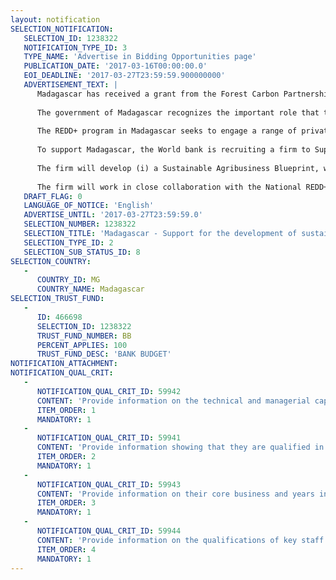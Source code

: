 ```yaml
---
layout: notification
SELECTION_NOTIFICATION: 
   SELECTION_ID: 1238322
   NOTIFICATION_TYPE_ID: 3
   TYPE_NAME: 'Advertise in Bidding Opportunities page'
   PUBLICATION_DATE: '2017-03-16T00:00:00.0'
   EOI_DEADLINE: '2017-03-27T23:59:59.900000000'
   ADVERTISEMENT_TEXT: |
      Madagascar has received a grant from the Forest Carbon Partnership Facility (FCPF) to implement a Reducing emissions from deforestation and forest degradation (REDD+) Readiness plan. The grant allows Madagascar to support several key outcomes: the development of a national REDD+ strategy and associated social and environmental assessment of the strategy, a national forest reference emissions level, a robust and transparent forest monitoring system, a grievance mechanism as well as a system for providing information for how safeguards are being addressed and respected, and a strategy for engagement of the private sector in its REDD+ Program. 
      
      The government of Madagascar recognizes the important role that the private sector can play in encouraging smarter land use and reducing pressure on forests  and can have a pivotal role in scaling-up sustainable practices in emerging markets. The REDD+ program seeks to maximize private sector engagement and financial leverage. Its objective is to partner with private firms to support sustainable commodities growth and redirect market forces towards more sustainable land management practices.
      
      The REDD+ program in Madagascar seeks to engage a range of private actors in targeted landscapes, from multi-national corporates and large national actors, to emerging small and medium enterprises and smallholders. A specific emphasis is placed on engaging smallholders in sustainable practices through increasing their opportunities and support in sustainable production. The program seeks to explore ways to reduce initial barriers for private sector investment in activities that are consistent with the REDD+ approach, and attract further capital and expertise from the private sector, in a highly targeted approach.
      
      To support Madagascar, the World bank is recruiting a firm to Support the development of sustainable agribusiness framework and the elaboration of project idea notes in Madagascar ER-Program area. 
      
      The firm will develop (i) a Sustainable Agribusiness Blueprint, which will include an overall strategy for engaging private sector actors and increasing private investment in sustainable agribusiness (including Non Timber-Forest Products  NTFP) in the ER Program area, considering local, regional, and international markets; and (ii) 10 specific Project Idea Notes from which 3-5 will be further developed into full project proposals for financing and inclusion in the REDD+ jurisdictional program.
      
      The firm will work in close collaboration with the National REDD+ Coordination Board (BNCR) and the World bank team in charge of the project.
   DRAFT_FLAG: 0
   LANGUAGE_OF_NOTICE: 'English'
   ADVERTISE_UNTIL: '2017-03-27T23:59:59.0'
   SELECTION_NUMBER: 1238322
   SELECTION_TITLE: 'Madagascar - Support for the development of sustainable agribusiness framework and the elaboration of project idea notes in Madagascar ER-Program area.'
   SELECTION_TYPE_ID: 2
   SELECTION_SUB_STATUS_ID: 8
SELECTION_COUNTRY: 
   - 
      COUNTRY_ID: MG
      COUNTRY_NAME: Madagascar
SELECTION_TRUST_FUND: 
   - 
      ID: 466698
      SELECTION_ID: 1238322
      TRUST_FUND_NUMBER: BB
      PERCENT_APPLIES: 100
      TRUST_FUND_DESC: 'BANK BUDGET'
NOTIFICATION_ATTACHMENT: 
NOTIFICATION_QUAL_CRIT: 
   - 
      NOTIFICATION_QUAL_CRIT_ID: 59942
      CONTENT: 'Provide information on the technical and managerial capabilities of the firm.'
      ITEM_ORDER: 1
      MANDATORY: 1
   - 
      NOTIFICATION_QUAL_CRIT_ID: 59941
      CONTENT: 'Provide information showing that they are qualified in the field of the assignment.'
      ITEM_ORDER: 2
      MANDATORY: 1
   - 
      NOTIFICATION_QUAL_CRIT_ID: 59943
      CONTENT: 'Provide information on their core business and years in business.'
      ITEM_ORDER: 3
      MANDATORY: 1
   - 
      NOTIFICATION_QUAL_CRIT_ID: 59944
      CONTENT: 'Provide information on the qualifications of key staff.'
      ITEM_ORDER: 4
      MANDATORY: 1
---
```

